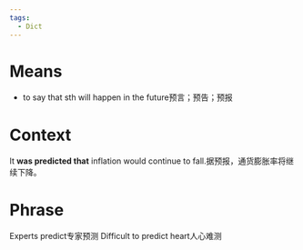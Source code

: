 ```yaml
---
tags:
  - Dict
---
```

# Means
- to say that sth will happen in the future预言；预告；预报
# Context
It **was predicted that** inflation would continue to fall.据预报，通货膨胀率将继续下降。
# Phrase
Experts predict专家预测
Difficult to predict heart人心难测